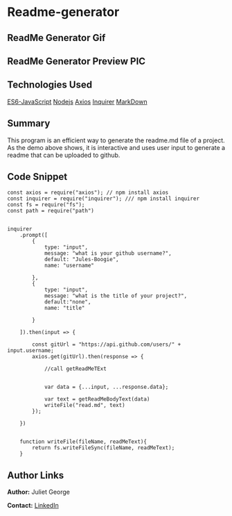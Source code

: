 # Readme-generator

## ReadMe Generator Gif



## ReadMe Generator Preview PIC


## Technologies Used
[ES6-JavaScript](https://developer.mozilla.org/en-US/docs/Web/JavaScript)
[Nodejs](https://nodejs.org/en/docs/)
[Axios](https://github.com/axios/axios)
[Inquirer](https://www.npmjs.com/package/inquirer/v/0.2.3)
[MarkDown](https://www.markdownguide.org/) 




## Summary
 This program is an efficient way to generate the readme.md file of a project. As the demo above shows, it is interactive and uses user input to generate a readme that can be uploaded to github.


## Code Snippet 
```
const axios = require("axios"); // npm install axios
const inquirer = require("inquirer"); /// npm install inquirer
const fs = require("fs");
const path = require("path")


inquirer
    .prompt([
        {
            type: "input",
            message: "what is your github username?",
            default: "Jules-Boogie",
            name: "username"

        },
        {
            type: "input",
            message: "what is the title of your project?",
            default:"none",
            name: "title"

        }
      
    ]).then(input => {

        const gitUrl = "https://api.github.com/users/" + input.username;
        axios.get(gitUrl).then(response => {

            //call getReadMeTExt 
        

            var data = {...input, ...response.data};

            var text = getReadMeBodyText(data)
            writeFile("read.md", text)
        });

    })


    function writeFile(fileName, readMeText){
        return fs.writeFileSync(fileName, readMeText);
    }

```


## Author Links

**Author:**
Juliet George

**Contact:**
[LinkedIn](https://www.linkedin.com/in/juliet-george-864950b8/)


